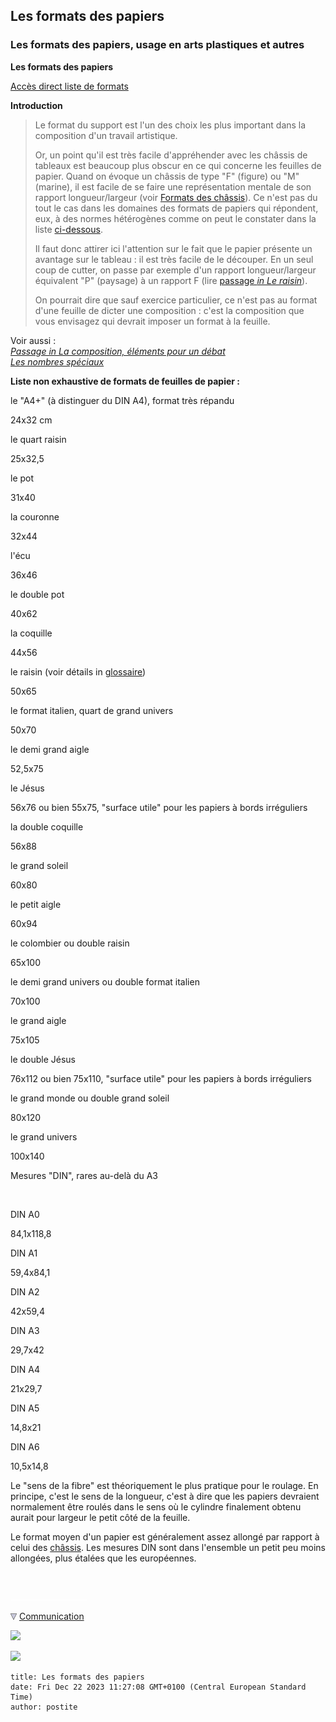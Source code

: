 ## Les formats des papiers
### Les formats des papiers, usage en arts plastiques et autres
 **Les formats des papiers**

[Accès direct liste de formats](formatsdepapiers.html#liste)

**Introduction**

> Le format du support est l'un des choix les plus important dans la composition d'un travail artistique.
> 
> Or, un point qu'il est très facile d'appréhender avec les châssis de tableaux est beaucoup plus obscur en ce qui concerne les feuilles de papier. Quand on évoque un châssis de type "F" (figure) ou "M" (marine), il est facile de se faire une représentation mentale de son rapport longueur/largeur (voir [Formats des châssis](chassis.html#lesformats)). Ce n'est pas du tout le cas dans les domaines des formats de papiers qui répondent, eux, à des normes hétérogènes comme on peut le constater dans la liste [ci-dessous](formatsdepapiers.html#liste).
> 
> Il faut donc attirer ici l'attention sur le fait que le papier présente un avantage sur le tableau : il est très facile de le découper. En un seul coup de cutter, on passe par exemple d'un rapport longueur/largeur équivalent "P" (paysage) à un rapport F (lire [passage _in Le raisin_](raisin.html#decoupe)).
> 
> On pourrait dire que sauf exercice particulier, ce n'est pas au format d'une feuille de dicter une composition : c'est la composition que vous envisagez qui devrait imposer un format à la feuille.

Voir aussi :  
_[Passage in La composition, éléments pour un débat](composition.html#positionnement)_  
_[Les nombres spéciaux](nombresspeciaux.html)_

**Liste non exhaustive de formats de feuilles de papier :**

le "A4+" (à distinguer du DIN A4), format très répandu

24x32 cm

le quart raisin

25x32,5

le pot

31x40

la couronne

32x44

l'écu

36x46

le double pot

40x62

la coquille

44x56

le raisin (voir détails in [glossaire](raisin.html))

50x65

le format italien, quart de grand univers

50x70

le demi grand aigle

52,5x75

le Jésus

56x76 ou bien 55x75, "surface utile" pour les papiers à bords irréguliers

la double coquille

56x88

le grand soleil

60x80

le petit aigle

60x94

le colombier ou double raisin

65x100

le demi grand univers ou double format italien

70x100

le grand aigle

75x105

le double Jésus

76x112 ou bien 75x110, "surface utile" pour les papiers à bords irréguliers

le grand monde ou double grand soleil

80x120

le grand univers

100x140

Mesures "DIN", rares au-delà du A3

 

DIN A0

84,1x118,8

DIN A1

59,4x84,1

DIN A2

42x59,4

DIN A3

29,7x42

DIN A4

21x29,7

DIN A5

14,8x21

DIN A6

10,5x14,8

Le "sens de la fibre" est théoriquement le plus pratique pour le roulage. En principe, c'est le sens de la longueur, c'est à dire que les papiers devraient normalement être roulés dans le sens où le cylindre finalement obtenu aurait pour largeur le petit côté de la feuille.

Le format moyen d'un papier est généralement assez allongé par rapport à celui des [châssis](chassis.html). Les mesures DIN sont dans l'ensemble un petit peu moins allongées, plus étalées que les européennes.



 

 ![](images/transparent122x1.gif)

![](images/flechebas.gif) [Communication](http://www.artrealite.com/annonceurs.htm) 

[![](https://cbonvin.fr/sites/regie.artrealite.com/visuels/campagne1.png)](index-2.html#20131014)

![](https://cbonvin.fr/sites/regie.artrealite.com/visuels/campagne2.png)
```
title: Les formats des papiers
date: Fri Dec 22 2023 11:27:08 GMT+0100 (Central European Standard Time)
author: postite
```
